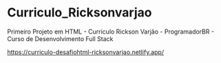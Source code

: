 # Curriculo_Ricksonvarjao
Primeiro Projeto em HTML - Curriculo Rickson Varjão - ProgramadorBR - Curso de Desenvolvimento Full Stack

https://curriculo-desafiohtml-ricksonvarjao.netlify.app/

